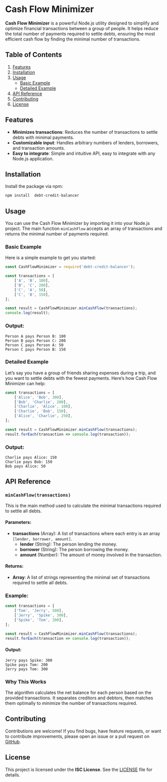 
# Cash Flow Minimizer

**Cash Flow Minimizer** is a powerful Node.js utility designed to simplify and optimize financial transactions between a group of people. It helps reduce the total number of payments required to settle debts, ensuring the most efficient cash flow by finding the minimal number of transactions.

## Table of Contents
1. [Features](#features)
2. [Installation](#installation)
3. [Usage](#usage)
    - [Basic Example](#basic-example)
    - [Detailed Example](#detailed-example)
4. [API Reference](#api-reference)
5. [Contributing](#contributing)
6. [License](#license)

## Features
- **Minimizes transactions**: Reduces the number of transactions to settle debts with minimal payments.
- **Customizable input**: Handles arbitrary numbers of lenders, borrowers, and transaction amounts.
- **Easy to integrate**: Simple and intuitive API, easy to integrate with any Node.js application.

## Installation

Install the package via npm:

```bash
npm install  debt-credit-balancer
```

## Usage

You can use the Cash Flow Minimizer by importing it into your Node.js project. The main function `minCashFlow` accepts an array of transactions and returns the minimal number of payments required.

### Basic Example

Here is a simple example to get you started:

```javascript
const CashFlowMinimizer = require('debt-credit-balancer');

const transactions = [
    ['A', 'B', 100],
    ['B', 'C', 200],
    ['C', 'A', 50],
    ['C', 'B', 150],
];

const result = CashFlowMinimizer.minCashFlow(transactions);
console.log(result);
```

### Output:
```
Person A pays Person B: 100
Person B pays Person C: 200
Person C pays Person A: 50
Person C pays Person B: 150
```

### Detailed Example

Let’s say you have a group of friends sharing expenses during a trip, and you want to settle debts with the fewest payments. Here’s how Cash Flow Minimizer can help:

```javascript
const transactions = [
    ['Alice', 'Bob', 300],
    ['Bob', 'Charlie', 200],
    ['Charlie', 'Alice', 100],
    ['Charlie', 'Bob', 150],
    ['Alice', 'Charlie', 250],
];

const result = CashFlowMinimizer.minCashFlow(transactions);
result.forEach(transaction => console.log(transaction));
```

### Output:
```
Charlie pays Alice: 150
Charlie pays Bob: 150
Bob pays Alice: 50
```

## API Reference

### `minCashFlow(transactions)`

This is the main method used to calculate the minimal transactions required to settle all debts.

#### Parameters:
- **transactions** (Array): A list of transactions where each entry is an array `[lender, borrower, amount]`.
  - **lender** (String): The person lending the money.
  - **borrower** (String): The person borrowing the money.
  - **amount** (Number): The amount of money involved in the transaction.

#### Returns:
- **Array**: A list of strings representing the minimal set of transactions required to settle all debts.

### Example:

```javascript
const transactions = [
    ['Tom', 'Jerry', 500],
    ['Jerry', 'Spike', 300],
    ['Spike', 'Tom', 200],
];

const result = CashFlowMinimizer.minCashFlow(transactions);
result.forEach(transaction => console.log(transaction));
```

#### Output:
```
Jerry pays Spike: 300
Spike pays Tom: 200
Jerry pays Tom: 300
```

### Why This Works

The algorithm calculates the net balance for each person based on the provided transactions. It separates creditors and debtors, then matches them optimally to minimize the number of transactions required.

## Contributing

Contributions are welcome! If you find bugs, have feature requests, or want to contribute improvements, please open an issue or a pull request on [GitHub](https://github.com/smrutiranjanbhuyan/cash-flow-minimizer/issues).

## License

This project is licensed under the **ISC License**. See the [LICENSE](LICENSE) file for details.
